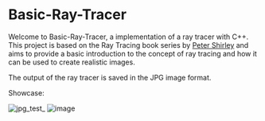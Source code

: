 # Basic-Ray-Tracer
Welcome to Basic-Ray-Tracer, a implementation of a ray tracer with C++. This project is based on the Ray Tracing book series by <a href="https://raytracing.github.io/">Peter Shirley</a> and aims to provide a basic introduction to the concept of ray tracing and how it can be used to create realistic images.


The output of the ray tracer is saved in the JPG image format.

Showcase:

![jpg_test_](https://user-images.githubusercontent.com/80980628/215272830-fe0b89c0-434b-47ea-a9b9-3c04827e6733.jpg)
![image](https://user-images.githubusercontent.com/80980628/215272840-feafd7cd-8916-45db-aff2-74181030d129.png)
